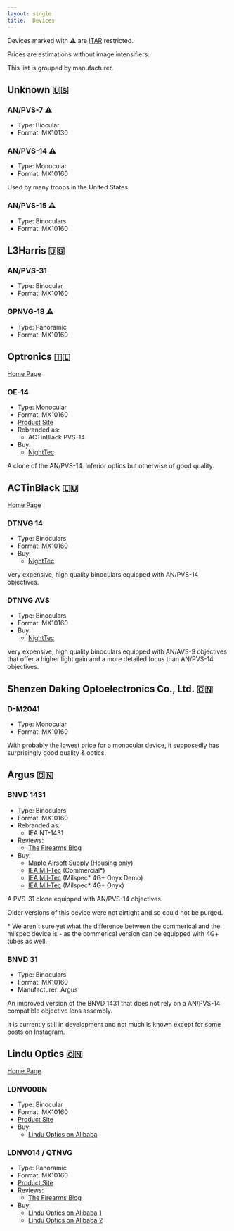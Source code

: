 ```yaml
---
layout: single
title:  Devices
---
```


Devices marked with ⚠️ are [ITAR](/wiki/restrictions#united-states) restricted.

Prices are estimations without image intensifiers.

This list is grouped by manufacturer.


## Unknown 🇺🇸

### AN/PVS-7 ⚠️
* Type: Biocular
* Format: MX10130

### AN/PVS-14 ⚠️
* Type: Monocular
* Format: MX10160

Used by many troops in the United States.

### AN/PVS-15 ⚠️
* Type: Binoculars
* Format: MX10160

## L3Harris 🇺🇸

### AN/PVS-31
* Type: Binocular
* Format: MX10160

### GPNVG-18 ⚠️
* Type: Panoramic
* Format: MX10160

## Optronics 🇮🇱
[Home Page](http://www.optronics.co.il)

### OE-14
* Type: Monocular
* Format: MX10160
* [Product Site](http://www.optronics.co.il/night-vision/oe-14/)
* Rebranded as:
  * ACTinBlack PVS-14
* Buy:
  * [NightTec](https://nighttec.net/shop/pvs14/)

A clone of the AN/PVS-14.
Inferior optics but otherwise of good quality.

## ACTinBlack 🇱🇺
[Home Page](https://actinblack.com/)

### DTNVG 14
* Type: Binoculars
* Format: MX10160
* Buy:
  * [NightTec](https://nighttec.net/shop/dtnvg14/)

Very expensive, high quality binoculars equipped with AN/PVS-14 objectives.


### DTNVG AVS
* Type: Binoculars
* Format: MX10160
* Buy:
  * [NightTec](https://nighttec.net/shop/dtnvgavs/)

Very expensive, high quality binoculars equipped with AN/AVS-9 objectives
that offer a higher light gain and a more detailed focus than AN/PVS-14 objectives.

## Shenzen Daking Optoelectronics Co., Ltd. 🇨🇳

### D-M2041
* Type: Monocular
* Format: MX10160

With probably the lowest price for a monocular device, it supposedly has surprisingly good quality & optics.


## Argus 🇨🇳

### BNVD 1431
* Type: Binoculars
* Format: MX10160
* Rebranded as:
  * IEA NT-1431
* Reviews:
  * [The Firearms Blog](https://www.thefirearmblog.com/blog/2019/11/15/friday-night-lights-bnvd-1431-review-a-pvs-31-with-pvs-14-optics/)
* Buy:
  * [Maple Airsoft Supply](https://www.mapleairsoftsupply.ca/product/argus-bnvd-1431-night-vision-housing/) (Housing only)
  * [IEA Mil-Tec](https://i-e-a.de/nachtsichttechnik-behoerde/restlichtverstaerker/binokular/720/bnvd-nt-1431-charlie) (Commercial*)
  * [IEA Mil-Tec](https://i-e-a.de/nachtsichttechnik-behoerde/restlichtverstaerker/binokular/722/bnvd-nt-1431-4g-onyx-mil-spec-demo) (Milspec* 4G+ Onyx Demo)
  * [IEA Mil-Tec](https://i-e-a.de/nachtsichttechnik-behoerde/restlichtverstaerker/binokular/721/bnvd-nt-1431-4g-onyx-mil-spec) (Milspec* 4G+ Onyx)

A PVS-31 clone equipped with AN/PVS-14 objectives.

Older versions of this device were not airtight and so could not be purged.

\* We aren't sure yet what the difference between the commerical and the milspec device is - as the commerical version can be equipped with 4G+ tubes as well.


### BNVD 31
* Type: Binoculars
* Format: MX10160
* Manufacturer: Argus

An improved version of the BNVD 1431 that does not rely on a AN/PVS-14 compatible objective lens assembly.

It is currently still in development and not much is known except for some posts on Instagram.


## Lindu Optics 🇨🇳
[Home Page](http://www.linduoptics.com)

### LDNV008N
* Type: Binocular
* Format: MX10160
* [Product Site](http://linduoptics.com/products/night-vision/goggles-pvs31-housing-fov-50.html)
* Buy:
  * [Lindu Optics on Alibaba](https://linduoptics.en.alibaba.com/product/1600095491964-820687285/LINDU_remote_battery_pack_waterproof_FOV_120_degree_1X_magnification_gpnvg_for_sale.html)

### LDNV014 / QTNVG
* Type: Panoramic
* Format: MX10160
* [Product Site](http://linduoptics.com/products/night-vision/4-eyed-tube-gpnvg-fov-120.html)
* Reviews:
  * [The Firearms Blog](https://www.thefirearmblog.com/blog/2020/09/04/friday-night-lights-qtnvg/)
* Buy:
  * [Lindu Optics on Alibaba 1](https://linduoptics.en.alibaba.com/product/1600115721917-820684869/LINDU_OEM_factory_1X_binoculars_night_vision_goggles_gen_3_gen2_with_battery_pack.html)
  * [Lindu Optics on Alibaba 2](https://linduoptics.en.alibaba.com/product/1600115748678-820684869/LINDU_F1_18_optical_system_FOV50_NVGB_infrared_goggles_night_vision_with_1_year_warranty.html)